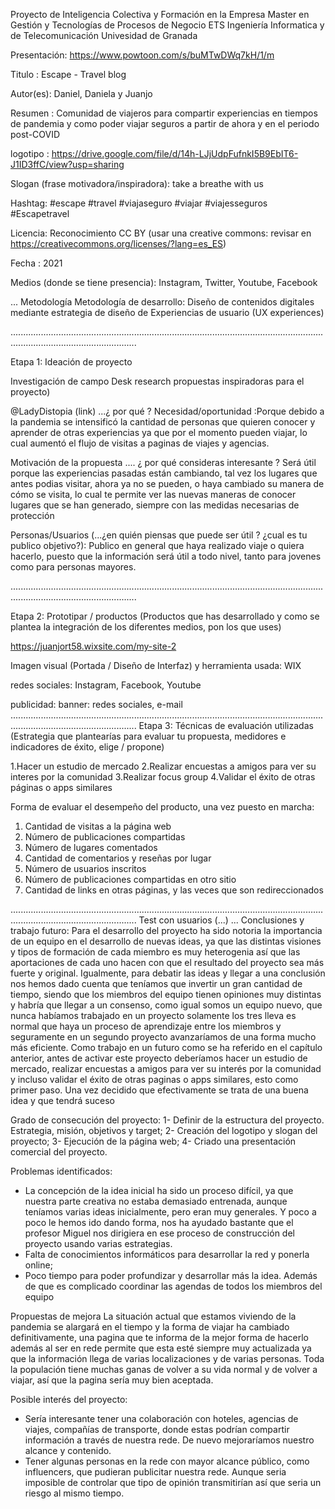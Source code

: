 Proyecto de Inteligencia Colectiva y Formación en la Empresa Master en Gestión y Tecnologías de Procesos de Negocio ETS Ingeniería Informatica y de Telecomunicación Univesidad de Granada

Presentación: https://www.powtoon.com/s/buMTwDWq7kH/1/m

Titulo : Escape - Travel blog 

Autor(es): Daniel, Daniela y Juanjo

Resumen : Comunidad de viajeros para compartir experiencias en tiempos de pandemia y como poder viajar seguros a partir de ahora y en el periodo post-COVID

logotipo : https://drive.google.com/file/d/14h-LJjUdpFufnkI5B9EbIT6-J1ID3ffC/view?usp=sharing

Slogan (frase motivadora/inspiradora): take a breathe with us

Hashtag: #escape #travel #viajaseguro #viajar #viajesseguros #Escapetravel

Licencia: Reconocimiento CC BY (usar una creative commons: revisar en https://creativecommons.org/licenses/?lang=es_ES)

Fecha : 2021

Medios (donde se tiene presencia): Instagram, Twitter, Youtube, Facebook

...
Metodología
Metodología de desarrollo: Diseño de contenidos digitales mediante estrategia de diseño de Experiencias de usuario (UX experiences)


..............................................................................................................................................................................

Etapa 1: Ideación de proyecto

Investigación de campo Desk research propuestas inspiradoras para el proyecto)

@LadyDistopia (link) ...¿ por qué ? 
Necesidad/oportunidad :Porque debido a la pandemia se intensificó la cantidad de personas que quieren conocer y aprender de otras experiencias ya que por el momento pueden viajar, lo cual aumentó el flujo de visitas a paginas de viajes y agencias.

Motivación de la propuesta .... ¿ por qué consideras interesante ? Será útil porque las experiencias pasadas están cambiando, tal vez los lugares que antes podias visitar, ahora ya no se pueden, o haya cambiado su manera de cómo se visita, lo cual te permite ver las nuevas maneras de conocer lugares que se han generado, siempre con las medidas necesarias de protección

Personas/Usuarios (...¿en quién piensas que puede ser útil ? ¿cual es tu publico objetivo?): Publico en general que haya realizado viaje o quiera hacerlo, puesto que la información será útil a todo nivel, tanto para jovenes como para personas mayores. 

..............................................................................................................................................................................

Etapa 2: Prototipar / productos
(Productos que has desarrollado y como se plantea la integración de los diferentes medios, pon los que uses)

https://juanjort58.wixsite.com/my-site-2

Imagen visual (Portada / Diseño de Interfaz) y herramienta usada: WIX

redes sociales: Instagram, Facebook, Youtube

publicidad: banner: redes sociales, e-mail
..............................................................................................................................................................................
Etapa 3: Técnicas de evaluación utilizadas
(Estrategia que plantearías para evaluar tu propuesta, medidores e indicadores de éxito, elige / propone)

  1.Hacer un estudio de mercado
  2.Realizar encuestas a amigos para ver su interes por la comunidad
  3.Realizar focus group
  4.Validar el éxito de otras páginas o apps similares

Forma de evaluar el desempeño del producto, una vez puesto en marcha:

  1. Cantidad de visitas a la página web
  2. Número de publicaciones compartidas
  3. Número de lugares comentados
  4. Cantidad de comentarios y reseñas por lugar
  5. Número de usuarios inscritos
  7. Número de publicaciones compartidas en otro sitio 
  8. Cantidad de links en otras páginas, y las veces que son redireccionados



..............................................................................................................................................................................
Test con usuarios (...)
...
Conclusiones y trabajo futuro: 
Para el desarrollo del proyecto ha sido notoria la importancia de un equipo en el desarrollo de nuevas ideas, ya que las distintas visiones y tipos de formación de cada miembro es muy heterogenia así que las aportaciones de cada uno hacen con que el resultado del proyecto sea más fuerte y original. Igualmente, para debatir las ideas y llegar a una conclusión nos hemos dado cuenta que teníamos que invertir un gran cantidad de tiempo, siendo que los miembros del equipo tienen opiniones muy distintas y habría que llegar a un consenso, como igual somos un equipo nuevo, que nunca habíamos trabajado en un proyecto solamente los tres lleva es normal que haya un proceso de aprendizaje entre los miembros y seguramente en un segundo proyecto avanzaríamos de una forma mucho más eficiente.
Como trabajo en un futuro como se ha referido en el capítulo anterior, antes de activar este proyecto deberíamos hacer un estudio de mercado, realizar encuestas a amigos para ver su interés por la comunidad y incluso validar el éxito de otras paginas o apps similares, esto como primer paso. Una vez decidido que efectivamente se trata de una buena idea y que tendrá suceso 

Grado de consecución del proyecto:
1-	Definir de la estructura del proyecto. Estrategia, misión, objetivos y target;
2-	Creación del logotipo y slogan del proyecto;
3-	Ejecución de la página web;
4-	Criado una presentación comercial del proyecto.


Problemas identificados: 
- La concepción de la idea inicial ha sido un proceso difícil, ya que nuestra parte creativa no estaba demasiado entrenada, aunque teníamos varias ideas inicialmente, pero eran muy generales. Y poco a poco le hemos ido dando forma, nos ha ayudado bastante que el profesor Miguel nos dirigiera en ese proceso de construcción del proyecto usando varias estrategias.
- Falta de conocimientos informáticos para desarrollar la red y ponerla online;
- Poco tiempo para poder profundizar y desarrollar más la idea. Además de que es complicado coordinar las agendas de todos los miembros del equipo

Propuestas de mejora 
La situación actual que estamos viviendo de la pandemia se alargará en el tiempo y la forma de viajar ha cambiado definitivamente, una pagina que te informa de la mejor forma de hacerlo además al ser en rede permite que esta esté siempre muy actualizada ya que la información llega de varias localizaciones y de varias personas. Toda la populación tiene muchas ganas de volver a su vida normal y de volver a viajar, así que la pagina sería muy bien aceptada.

Posible interés del proyecto:
- Sería interesante tener una colaboración con hoteles, agencias de viajes, compañías de transporte, donde estas podrían compartir información a través de nuestra rede. De nuevo mejoraríamos nuestro alcance y contenido.
- Tener algunas personas en la rede con mayor alcance público, como influencers, que pudieran publicitar nuestra rede. Aunque seria imposible de controlar que tipo de opinión transmitirían así que seria un riesgo al mismo tiempo. 

